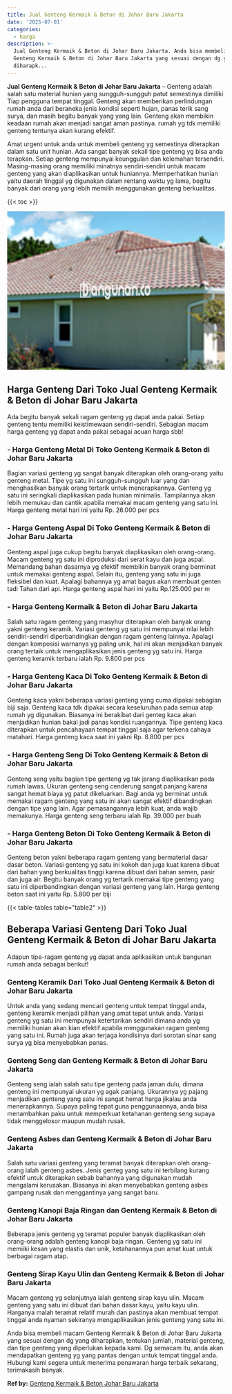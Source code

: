 ```yaml
---
title: Jual Genteng Kermaik & Beton di Johar Baru Jakarta
date: '2025-07-01'
categories:
  - harga
description: >-
  Jual Genteng Kermaik & Beton di Johar Baru Jakarta. Anda bisa membeli macam
  Genteng Kermaik & Beton di Johar Baru Jakarta yang sesuai dengan dg yang
  diharapk...
---
```


**Jual Genteng Kermaik & Beton di Johar Baru Jakarta** – Genteng adalah salah satu material hunian yang sungguh-sungguh patut semestinya dimiliki Tiap pengguna tempat tinggal. Genteng akan memberikan perlindungan rumah anda dari beraneka jenis kondisi seperti hujan, panas terik sang surya, dan masih begitu banyak yang yang lain. Genteng akan membikin keadaan rumah akan menjadi sangat aman pastinya. rumah yg tdk memiliki genteng tentunya akan kurang efektif.

Amat urgent untuk anda untuk membeli genteng yg semestinya diterapkan dalam satu unit hunian. Ada sangat banyak sekali tipe genteng yg bisa anda terapkan. Setiap genteng mempunyai keunggulan dan kelemahan tersendiri. Masing-masing orang memiliki minatnya sendiri-sendiri untuk macam genteng yang akan diaplikasikan untuk huniannya. Memperhatikan hunian yaitu daerah tinggal yg digunakan dalam rentang waktu yg lama, begitu banyak dari orang yang lebih memilih menggunakan genteng berkualitas.

{{< toc >}}

![Jual Genteng Kermaik & Beton di Johar Baru Jakarta](/images/genteng-minimalis-murah16.png)

## Harga Genteng Dari Toko Jual Genteng Kermaik & Beton di Johar Baru Jakarta

Ada begitu banyak sekali ragam genteng yg dapat anda pakai. Setiap genteng tentu memiliki keistimewaan sendiri-sendiri. Sebagian macam harga genteng yg dapat anda pakai sebagai acuan harga sbb!

### \- Harga Genteng Metal Di Toko Genteng Kermaik & Beton di Johar Baru Jakarta

Bagian variasi genteng yg sangat banyak diterapkan oleh orang-orang yaitu genteng metal. Tipe yg satu ini sungguh-sungguh luar yang dan menghasilkan banyak orang tertarik untuk menerapkannya. Genteng yg satu ini seringkali diaplikasikan pada hunian minimalis. Tampilannya akan lebih memukau dan cantik apabila memakai macam genteng yang satu ini. Harga genteng metal hari ini yaitu Rp. 26.000 per pcs

### \- Harga Genteng Aspal Di Toko Genteng Kermaik & Beton di Johar Baru Jakarta

Genteng aspal juga cukup begitu banyak diaplikasikan oleh orang-orang. Macam genteng yg satu ini diproduksi dari serat kayu dan juga aspal. Memandang bahan dasarnya yg efektif membikin banyak orang berminat untuk memakai genteng aspal. Selain itu, genteng yang satu ini juga fleksibel dan kuat. Apalagi bahannya yg amat bagus akan membuat genten tadi Tahan dari api. Harga genteng aspal hari ini yaitu Rp.125.000 per m

### \- Harga Genteng Kermaik & Beton di Johar Baru Jakarta

Salah satu ragam genteng yang masyhur diterapkan oleh banyak orang yakni genteng keramik. Variasi genteng yg satu ini mempunyai nilai lebih sendiri-sendiri diperbandingkan dengan ragam genteng lainnya. Apalagi dengan komposisi warnanya yg paling unik, hal ini akan menjadikan banyak orang tertaik untuk mengaplikasikan jenis genteng yg satu ini. Harga genteng keramik terbaru ialah Rp. 9.800 per pcs

### \- Harga Genteng Kaca Di Toko Genteng Kermaik & Beton di Johar Baru Jakarta

Genteng kaca yakni beberapa variasi genteng yang cuma dipakai sebagian biji saja. Genteng kaca tdk dipakai secara keseluruhan pada semua atap rumah yg digunakan. Biasanya ini berakibat dari genteg kaca akan menjadikan hunian bakal jadi panas kondisi ruangannya. Tipe genteng kaca diterapkan untuk pencahayaan tempat tinggal saja agar terkena cahaya matahari. Harga genteng kaca saat ini yakni Rp. 8.800 per pcs

### \- Harga Genteng Seng Di Toko Genteng Kermaik & Beton di Johar Baru Jakarta

Genteng seng yaitu bagian tipe genteng yg tak jarang diaplikasikan pada rumah lawas. Ukuran genteng seng cenderung sangat panjang karena sangat hemat biaya yg patut dikeluarkan. Bagi anda yg berminat untuk memakai ragam genteng yang satu ini akan sangat efektif dibandingkan dengan tipe yang lain. Agar pemasangannya lebih kuat, anda wajib memakunya. Harga genteng seng terbaru ialah Rp. 39.000 per buah

### \- Harga Genteng Beton Di Toko Genteng Kermaik & Beton di Johar Baru Jakarta

Genteng beton yakni beberapa ragam genteng yang bermaterial dasar dasar beton. Variasi genteng yg satu ini kokoh dan juga kuat karena dibuat dari bahan yang berkualitas tinggi karena dibuat dari bahan semen, pasir dan juga air. Begitu banyak orang yg tertarik memakai tipe genteng yang satu ini diperbandingkan dengan variasi genteng yang lain. Harga genteng beton saat ini yaitu Rp. 5.800 per biji

{{< table-tables table="table2" >}}

## Beberapa Variasi Genteng Dari Toko Jual Genteng Kermaik & Beton di Johar Baru Jakarta

Adapun tipe-ragam genteng yg dapat anda aplikasikan untuk bangunan rumah anda sebagai berikut!

### Genteng Keramik Dari Toko Jual Genteng Kermaik & Beton di Johar Baru Jakarta

Untuk anda yang sedang mencari genteng untuk tempat tinggal anda, genteng keramik menjadi pilihan yang amat tepat untuk anda. Variasi genteng yg satu ini mempunyai ketertarikan sendiri dimana anda yg memiliki hunian akan kian efektif apabila menggunakan ragam genteng yang satu ini. Rumah juga akan terjaga kondisinya dari sorotan sinar sang surya yg bisa menyebabkan panas.

### Genteng Seng dan Genteng Kermaik & Beton di Johar Baru Jakarta

Genteng seng ialah salah satu tipe genteng pada jaman dulu, dimana genteng ini mempunyai ukuran yg agak panjang. Ukurannya yg pajang menjadikan genteng yang satu ini sangat hemat harga jikalau anda menerapkannya. Supaya paling tepat guna penggunaannya, anda bisa menambahkan paku untuk memperkuat ketahanan genteng seng supaya tidak menggelosor maupun mudah rusak.

### Genteng Asbes dan Genteng Kermaik & Beton di Johar Baru Jakarta

Salah satu variasi genteng yang teramat banyak diterapkan oleh orang-orang ialah genteng asbes. Jenis genteg yang satu ini terbilang kurang efektif untuk diterapkan sebab bahannya yang digunakan mudah mengalami kerusakan. Biasanya ini akan menyebabkan genteng asbes gampang rusak dan menggantinya yang sangat baru.

### Genteng Kanopi Baja Ringan dan Genteng Kermaik & Beton di Johar Baru Jakarta

Beberapa jenis genteng yg teramat populer banyak diaplikasikan oleh orang-orang adalah genteng kanopi baja ringan. Genteng yg satu ini memiiki kesan yang elastis dan unik, ketahanannya pun amat kuat untuk berbagai ragam atap.

### Genteng Sirap Kayu Ulin dan Genteng Kermaik & Beton di Johar Baru Jakarta

Macam genteng yg selanjutnya ialah genteng sirap kayu ulin. Macam genteng yang satu ini dibuat dari bahan dasar kayu, yaitu kayu ulin. Harganya malah teramat relatif murah dan pastinya akan membuat tempat tinggal anda nyaman sekiranya mengaplikasikan jenis genteng yang satu ini.

Anda bisa membeli macam Genteng Kermaik & Beton di Johar Baru Jakarta yang sesuai dengan dg yang diharapkan, tentukan jumlah, material genteng, dan tipe genteng yang diperlukan kepada kami. Dg semacam itu, anda akan mendapatkan genteng yg yang pantas dengan untuk tempat tinggal anda. Hubungi kami segera untuk menerima penawaran harga terbaik sekarang, terimakasih banyak.

**Ref by:**  [Genteng Kermaik & Beton  Johar Baru Jakarta](https://id.wikipedia.org/wiki/Genteng)
